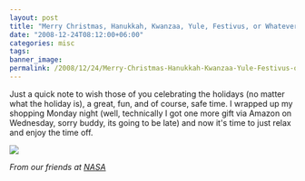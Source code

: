 ```yaml
---
layout: post
title: "Merry Christmas, Hanukkah, Kwanzaa, Yule, Festivus, or Whatever"
date: "2008-12-24T08:12:00+06:00"
categories: misc 
tags: 
banner_image: 
permalink: /2008/12/24/Merry-Christmas-Hanukkah-Kwanzaa-Yule-Festivus-or-Whatever
---
```


Just a quick note to wish those of you celebrating the holidays (no matter what the holiday is), a great, fun, and of course, safe time. I wrapped up my shopping Monday night (well, technically I got one more gift via Amazon on Wednesday, sorry buddy, its going to be late) and now it's time to just relax and enjoy the time off.


<img src="https://static.raymondcamden.com/images//206884main_happy-holidays.jpg">

<i>From our friends at <a href="http://www.nasa.gov/mission_pages/cassini/multimedia/holiday-20071220_prt.htm">NASA</a></i>